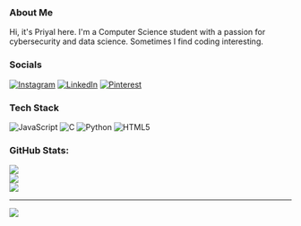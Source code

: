 ### About Me
Hi, it's Priyal here. I'm a Computer Science student with a passion for cybersecurity and data science. Sometimes I find coding interesting.

### Socials
[![Instagram](https://img.shields.io/badge/Instagram-%23E4405F.svg?logo=Instagram&logoColor=white)](https://instagram.com/8tequilashots) 
[![LinkedIn](https://img.shields.io/badge/LinkedIn-%230077B5.svg?logo=linkedin&logoColor=white)](https://www.linkedin.com/in/priyal-p-439595322/)
[![Pinterest](https://img.shields.io/badge/Pinterest-%23E60023.svg?logo=Pinterest&logoColor=white)](https://pinterest.com/8tequilashots)

### Tech Stack
![JavaScript](https://img.shields.io/badge/javascript-%23323330.svg?style=flat&logo=javascript&logoColor=%23F7DF1E) 
![C](https://img.shields.io/badge/c-%2300599C.svg?style=flat&logo=c&logoColor=white) 
![Python](https://img.shields.io/badge/python-3670A0?style=flat&logo=python&logoColor=ffdd54) 
![HTML5](https://img.shields.io/badge/html5-%23E34F26.svg?style=flat&logo=html5&logoColor=white)

### GitHub Stats:
![](https://github-readme-stats.vercel.app/api?username=priyal-it&theme=transparent&hide_border=true&include_all_commits=true&count_private=true)<br/>
![](https://github-readme-streak-stats.herokuapp.com/?user=priyal-it&theme=transparent&hide_border=true)<br/>
![](https://github-readme-stats.vercel.app/api/top-langs/?username=priyal-it&theme=transparent&hide_border=true&include_all_commits=true&count_private=true&layout=compact)

---
[![](https://visitcount.itsvg.in/api?id=priyal-it&icon=5&color=1)](https://visitcount.itsvg.in)

<!-- Proudly created with GPRM ( https://gprm.itsvg.in ) -->
